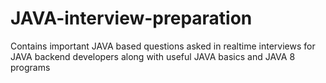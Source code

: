 # JAVA-interview-preparation
Contains important JAVA based questions asked in realtime interviews for JAVA backend developers along with useful JAVA basics and JAVA 8 programs
